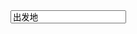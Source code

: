 <input class="in-inputbox" value="出发地" onFocus="if(value==defaultValue){value='';this.style.color='#000';this.type='password'}" onBlur="if(!value){value=defaultValue;this.style.color='#999';this.type='text'}">